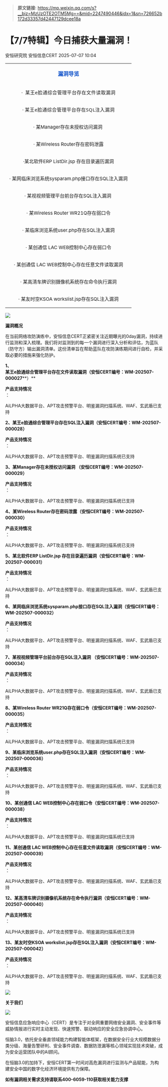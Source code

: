 > **原文链接**: https://mp.weixin.qq.com/s?__biz=MzUzOTE2OTM5Mg==&mid=2247490446&idx=1&sn=726652b172d33357d42447129dcee18a

#  【7/7特辑】今日捕获大量漏洞！  
安恒研究院  安恒信息CERT   2025-07-07 10:04  
  
<table><tbody><tr style="-webkit-tap-highlight-color:transparent;"><td colspan="2" data-colwidth="100.0000%" width="100.0000%" style="-webkit-tap-highlight-color:transparent;word-break:break-all;hyphens:auto;border-width:0px 0px 2px;border-color:#3e3e3e #3e3e3e #0d50c7;"><section style="-webkit-tap-highlight-color:transparent;margin:5px 0px;"><section style="-webkit-tap-highlight-color:transparent;margin-top:0px;margin-right:0px;margin-bottom:unset;margin-left:0px;padding:0px 5px;text-align:center;font-size:17px;color:rgb(13, 80, 201);box-sizing:border-box;"><p style="-webkit-tap-highlight-color:transparent;"><strong style="-webkit-tap-highlight-color:transparent;"><span leaf="">漏洞导览</span></strong></p></section></section></td></tr><tr style="-webkit-tap-highlight-color:transparent;"><td colspan="2" style="-webkit-tap-highlight-color:transparent;word-break:break-all;hyphens:auto;border-right-width:0px;border-left-width:0px;border-top-color:#a0a0a0;border-bottom-color:#a0a0a0;"><section style="-webkit-tap-highlight-color:transparent;margin:5px 0px;"><section style="-webkit-tap-highlight-color:transparent;margin-top:0px;margin-right:0px;margin-bottom:unset;margin-left:0px;padding:0px 5px;text-align:left;font-size:14px;box-sizing:border-box;"><p style="-webkit-tap-highlight-color:transparent;text-align:center;"><span style="-webkit-tap-highlight-color:transparent;font-size:15px;"><span leaf="">·  </span><span style="font-family:&#34;PingFang SC&#34;, system-ui, -apple-system, &#34;system-ui&#34;, &#34;Helvetica Neue&#34;, &#34;Hiragino Sans GB&#34;, &#34;Microsoft YaHei UI&#34;, &#34;Microsoft YaHei&#34;, Arial, sans-serif;font-size:15px;letter-spacing:0.544px;text-align:center;"><span leaf="">某王e脸通综合管理平台存在文件读取漏洞</span></span></span></p></section></section></td></tr><tr style="-webkit-tap-highlight-color:transparent;"><td colspan="2" style="-webkit-tap-highlight-color:transparent;word-break:break-all;hyphens:auto;border-right-width:0px;border-left-width:0px;border-top-color:#a0a0a0;border-bottom-color:#a0a0a0;"><section style="-webkit-tap-highlight-color:transparent;margin:5px 0px;"><section style="-webkit-tap-highlight-color:transparent;margin-top:0px;margin-right:0px;margin-bottom:unset;margin-left:0px;padding:0px 5px;text-align:left;font-size:14px;box-sizing:border-box;"><p style="-webkit-tap-highlight-color:transparent;text-align:center;"><span style="-webkit-tap-highlight-color:transparent;font-size:15px;"><span leaf="">· </span><span style="font-family:&#34;PingFang SC&#34;, system-ui, -apple-system, &#34;system-ui&#34;, &#34;Helvetica Neue&#34;, &#34;Hiragino Sans GB&#34;, &#34;Microsoft YaHei UI&#34;, &#34;Microsoft YaHei&#34;, Arial, sans-serif;font-size:15px;letter-spacing:0.544px;text-align:center;"><span leaf="">某王e脸通综合管理平台存在SQL注入漏洞</span></span></span></p></section></section></td></tr><tr><td colspan="2" style="-webkit-tap-highlight-color:transparent;word-break:break-all;hyphens:auto;border-right-width:0px;border-left-width:0px;border-top-color:#a0a0a0;border-bottom-color:#a0a0a0;"><section style="-webkit-tap-highlight-color:transparent;margin:5px 0px;"><section style="-webkit-tap-highlight-color:transparent;margin-top:0px;margin-right:0px;margin-bottom:unset;margin-left:0px;padding:0px 5px;text-align:left;font-size:14px;box-sizing:border-box;"><p style="-webkit-tap-highlight-color:transparent;text-align:center;"><span style="-webkit-tap-highlight-color:transparent;font-size:15px;"><span leaf="">· 某Manager存在未授权访问漏洞 </span></span></p></section></section></td></tr><tr><td colspan="2" style="-webkit-tap-highlight-color:transparent;word-break:break-all;hyphens:auto;border-right-width:0px;border-left-width:0px;border-top-color:#a0a0a0;border-bottom-color:#a0a0a0;"><section style="-webkit-tap-highlight-color:transparent;margin:5px 0px;"><section style="-webkit-tap-highlight-color:transparent;margin-top:0px;margin-right:0px;margin-bottom:unset;margin-left:0px;padding:0px 5px;text-align:left;font-size:14px;box-sizing:border-box;"><p style="-webkit-tap-highlight-color:transparent;text-align:center;"><span style="-webkit-tap-highlight-color:transparent;font-size:15px;"><span leaf="">· 某Wireless Router存在密码泄露</span></span></p></section></section></td></tr><tr><td colspan="2" style="-webkit-tap-highlight-color:transparent;word-break:break-all;hyphens:auto;border-right-width:0px;border-left-width:0px;border-top-color:#a0a0a0;border-bottom-color:#a0a0a0;"><section style="-webkit-tap-highlight-color:transparent;margin:5px 0px;"><section style="-webkit-tap-highlight-color:transparent;margin-top:0px;margin-right:0px;margin-bottom:unset;margin-left:0px;padding:0px 5px;text-align:left;font-size:14px;box-sizing:border-box;"><p style="-webkit-tap-highlight-color:transparent;text-align:center;"><span style="-webkit-tap-highlight-color:transparent;font-size:15px;"><span leaf="">·某北软件ERP ListDir.jsp 存在目录遍历漏洞</span></span></p></section></section></td></tr><tr><td colspan="2" style="-webkit-tap-highlight-color:transparent;word-break:break-all;hyphens:auto;border-right-width:0px;border-left-width:0px;border-top-color:#a0a0a0;border-bottom-color:#a0a0a0;"><section style="-webkit-tap-highlight-color:transparent;margin:5px 0px;"><section style="-webkit-tap-highlight-color:transparent;margin-top:0px;margin-right:0px;margin-bottom:unset;margin-left:0px;padding:0px 5px;text-align:left;font-size:14px;box-sizing:border-box;"><p style="-webkit-tap-highlight-color:transparent;text-align:center;"><span style="-webkit-tap-highlight-color:transparent;font-size:15px;"><span leaf="">· 某网临床浏览系统sysparam.php接口存在SQL注入漏洞</span></span></p></section></section></td></tr><tr><td colspan="2" style="-webkit-tap-highlight-color:transparent;word-break:break-all;hyphens:auto;border-right-width:0px;border-left-width:0px;border-top-color:#a0a0a0;border-bottom-color:#a0a0a0;"><section style="-webkit-tap-highlight-color:transparent;margin:5px 0px;"><section style="-webkit-tap-highlight-color:transparent;margin-top:0px;margin-right:0px;margin-bottom:unset;margin-left:0px;padding:0px 5px;text-align:left;font-size:14px;box-sizing:border-box;"><p style="-webkit-tap-highlight-color:transparent;text-align:center;"><span style="-webkit-tap-highlight-color:transparent;font-size:15px;"><span leaf="">· 某视视频管理平台前台存在SQL注入漏洞 </span></span></p></section></section></td></tr><tr><td colspan="2" style="-webkit-tap-highlight-color:transparent;word-break:break-all;hyphens:auto;border-right-width:0px;border-left-width:0px;border-top-color:#a0a0a0;border-bottom-color:#a0a0a0;"><section style="-webkit-tap-highlight-color:transparent;margin:5px 0px;"><section style="-webkit-tap-highlight-color:transparent;margin-top:0px;margin-right:0px;margin-bottom:unset;margin-left:0px;padding:0px 5px;text-align:left;font-size:14px;box-sizing:border-box;"><p style="-webkit-tap-highlight-color:transparent;text-align:center;"><span style="-webkit-tap-highlight-color:transparent;font-size:15px;"><span leaf="">· 某Wireless Router WR21Q存在弱口令</span></span></p></section></section></td></tr><tr><td colspan="2" style="-webkit-tap-highlight-color:transparent;word-break:break-all;hyphens:auto;border-right-width:0px;border-left-width:0px;border-top-color:#a0a0a0;border-bottom-color:#a0a0a0;"><section style="-webkit-tap-highlight-color:transparent;margin:5px 0px;"><section style="-webkit-tap-highlight-color:transparent;margin-top:0px;margin-right:0px;margin-bottom:unset;margin-left:0px;padding:0px 5px;text-align:left;font-size:14px;box-sizing:border-box;"><p style="-webkit-tap-highlight-color:transparent;text-align:center;"><span style="-webkit-tap-highlight-color:transparent;font-size:15px;"><span leaf="">· 某临床浏览系统user.php存在SQL注入漏洞</span></span></p></section></section></td></tr><tr><td colspan="2" style="-webkit-tap-highlight-color:transparent;word-break:break-all;hyphens:auto;border-right-width:0px;border-left-width:0px;border-top-color:#a0a0a0;border-bottom-color:#a0a0a0;"><section style="-webkit-tap-highlight-color:transparent;margin:5px 0px;"><section style="-webkit-tap-highlight-color:transparent;margin-top:0px;margin-right:0px;margin-bottom:unset;margin-left:0px;padding:0px 5px;text-align:left;font-size:14px;box-sizing:border-box;"><p style="-webkit-tap-highlight-color:transparent;text-align:center;"><span style="-webkit-tap-highlight-color:transparent;font-size:15px;"><span leaf="">· 某创通信 LAC WEB控制中心存在弱口令</span></span></p></section></section></td></tr><tr><td colspan="2" style="-webkit-tap-highlight-color:transparent;word-break:break-all;hyphens:auto;border-right-width:0px;border-left-width:0px;border-top-color:#a0a0a0;border-bottom-color:#a0a0a0;"><section style="-webkit-tap-highlight-color:transparent;margin:5px 0px;"><section style="-webkit-tap-highlight-color:transparent;margin-top:0px;margin-right:0px;margin-bottom:unset;margin-left:0px;padding:0px 5px;text-align:left;font-size:14px;box-sizing:border-box;"><p style="-webkit-tap-highlight-color:transparent;text-align:center;"><span style="-webkit-tap-highlight-color:transparent;font-size:15px;"><span leaf="">· 某创通信 LAC WEB控制中心存在任意文件读取漏洞</span></span></p></section></section></td></tr><tr style="-webkit-tap-highlight-color:transparent;"><td colspan="2" style="-webkit-tap-highlight-color:transparent;word-break:break-all;hyphens:auto;border-right-width:0px;border-left-width:0px;border-top-color:#a0a0a0;border-bottom-color:#a0a0a0;"><section style="-webkit-tap-highlight-color:transparent;margin:5px 0px;"><section style="-webkit-tap-highlight-color:transparent;margin-top:0px;margin-right:0px;margin-bottom:unset;margin-left:0px;padding:0px 5px;text-align:left;font-size:14px;box-sizing:border-box;"><p style="-webkit-tap-highlight-color:transparent;text-align:center;"><span style="-webkit-tap-highlight-color:transparent;font-size:15px;"><span leaf="">· 某高清车牌识别摄像机系统存在命令执行漏洞</span></span></p></section></section></td></tr><tr style="-webkit-tap-highlight-color:transparent;"><td colspan="2" style="-webkit-tap-highlight-color:transparent;word-break:break-all;hyphens:auto;border-right-width:0px;border-left-width:0px;border-top-color:#a0a0a0;border-bottom-color:#a0a0a0;"><section style="-webkit-tap-highlight-color:transparent;margin:5px 0px;"><section style="-webkit-tap-highlight-color:transparent;margin-top:0px;margin-right:0px;margin-bottom:unset;margin-left:0px;padding:0px 5px;text-align:left;font-size:14px;box-sizing:border-box;"><p style="-webkit-tap-highlight-color:transparent;text-align:center;"><span style="-webkit-tap-highlight-color:transparent;font-size:15px;"><span leaf="">· 某友时空KSOA workslist.jsp存在SQL注入漏洞</span></span></p></section></section></td></tr></tbody></table>  
  
![](https://mmbiz.qpic.cn/mmbiz_jpg/JAzzLj4nXeuWiatf8UKibcCacJte7CCB7UHOzVxJrciaG4WcE9MicjjwxuZ8LWenpIYh7XNqjN9KHfZMW2lE9qtpAg/640?wx_fmt=jpeg&from=appmsg "")  
  
  
**漏洞概况**  
  
  
在当前网络攻防演练中，安恒信息CERT正紧密关注近期曝光的0day漏洞，持续进行监测和深入梳理。我们将对监测到的每一个漏洞进行深入分析和评估，为蓝队（防守方）输出漏洞清单。这份清单旨在帮助蓝队在攻防演练期间进行自检，并采取必要的措施来强化防护。  
  
**1、**  
**某王e脸通综合管理平台存在文件读取漏洞（安恒CERT编号：WM-202507-000027****）**  
  
**产品支持情况**  
：  
  
AiLPHA大数据平台、APT攻击预警平台、明鉴漏洞扫描系统、WAF、玄武盾已支持  
  
**2、某王e脸通综合管理平台存在SQL注入漏洞（安恒CERT编号：WM-202507-000028）**  
  
**产品支持情况**  
：  
  
AiLPHA大数据平台、APT攻击预警平台、明鉴漏洞扫描系统已支持  
  
**3、某Manager存在未授权访问漏洞 （安恒CERT编号：WM-202507-000029）**  
  
**产品支持情况**  
：  
  
AiLPHA大数据平台、APT攻击预警平台、明鉴漏洞扫描系统已支持  
  
**4、某Wireless Router存在密码泄露（安恒CERT编号：WM-202507-000030）**  
  
**产品支持情况**  
：  
  
AiLPHA大数据平台、APT攻击预警平台、明鉴漏洞扫描系统已支持  
  
**5、某北软件ERP ListDir.jsp 存在目录遍历漏洞（安恒CERT编号：WM-202507-000031）**  
  
**产品支持情况**  
：  
  
AiLPHA大数据平台、APT攻击预警平台、明鉴漏洞扫描系统、WAF、玄武盾已支持  
  
**6、某网临床浏览系统sysparam.php接口存在SQL注入漏洞（安恒CERT编号：WM-202507-000032）**  
  
**产品支持情况**  
：  
  
AiLPHA大数据平台、APT攻击预警平台、明鉴漏洞扫描系统、WAF、玄武盾已支持  
  
**7、某视视频管理平台前台存在SQL注入漏洞 （安恒CERT编号：WM-202507-000034）**  
  
**产品支持情况**  
：  
  
AiLPHA大数据平台、APT攻击预警平台、明鉴漏洞扫描系统、WAF、玄武盾已支持  
  
**8、某Wireless Router WR21Q存在弱口令（安恒CERT编号：WM-202507-000035）**  
  
**产品支持情况**  
：  
  
AiLPHA大数据平台、APT攻击预警平台、明鉴漏洞扫描系统已支持  
  
**9、某临床浏览系统user.php存在SQL注入漏洞（安恒CERT编号：WM-202507-000036）**  
  
**产品支持情况**  
：  
  
AiLPHA大数据平台、APT攻击预警平台、明鉴漏洞扫描系统、WAF、玄武盾已支持  
  
**10、某创通信 LAC WEB控制中心存在弱口令（安恒CERT编号：WM-202507-000038）**  
  
**产品支持情况**  
：  
  
AiLPHA大数据平台、APT攻击预警平台、明鉴漏洞扫描系统已支持  
  
**11、某创通信 LAC WEB控制中心存在任意文件读取漏洞（安恒CERT编号：WM-202507-000039）**  
  
**产品支持情况**  
：  
  
AiLPHA大数据平台、APT攻击预警平台、明鉴漏洞扫描系统、WAF、玄武盾已支持  
  
**12、某高清车牌识别摄像机系统存在命令执行漏洞（安恒CERT编号：WM-202507-000040）**  
  
**产品支持情况**  
：  
  
AiLPHA大数据平台、APT攻击预警平台、明鉴漏洞扫描系统已支持  
  
**13、某友时空KSOA workslist.jsp存在SQL注入漏洞（安恒CERT编号：WM-202507-000042）**  
  
**产品支持情况**  
：  
  
AiLPHA大数据平台、APT攻击预警平台、明鉴漏洞扫描系统、WAF、玄武盾已支持  
  
![](https://mmbiz.qpic.cn/mmbiz_png/JAzzLj4nXeuWiatf8UKibcCacJte7CCB7UyKrVPicRRZ7biau6eJ57oDhOwPJaBlKvUULFq2B5DiaGtakxu0sRkbzyg/640?wx_fmt=png&from=appmsg "")  
  
**关于我们**  
  
![](https://mmbiz.qpic.cn/mmbiz_png/JAzzLj4nXeuWiatf8UKibcCacJte7CCB7UyKrVPicRRZ7biau6eJ57oDhOwPJaBlKvUULFq2B5DiaGtakxu0sRkbzyg/640?wx_fmt=png&from=appmsg "")  
  
  
安恒信息应急响应中心（CERT）是专注于对全网重要网络安全漏洞、安全事件等威胁情报进行实时主动发现、快速预警、联动响应的安全应急协调中心。  
  
恒脑3.0，依托安全垂直领域能力构建智能体框架，在数据安全行业大规模数据分类分级、海量告警研判、安全事件调查、数据防泄漏等核心领域实现技术突破，成为安全运营团队中的AI顾问。  
  
在恒脑3.0的加持下，安恒CERT第一时间对高危漏洞进行监测与产品赋能，为构建安全中国的数字化经济环境提供有力保障。  
  
**如有漏洞相关需求支持请联系400-6059-110获取相关能力支撑**  
  
